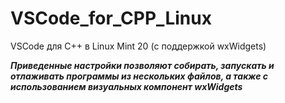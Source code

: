 # VSCode_for_CPP_Linux

VSCode для C++ в Linux Mint 20 (с поддержкой wxWidgets)

***Приведенные настройки позволяют собирать, запускать и отлаживать программы из нескольких файлов, а также с использованием визуальных компонент wxWidgets***

